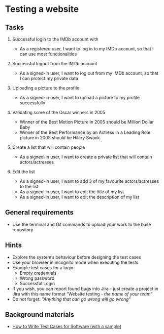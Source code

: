 # Testing a website

## Tasks

1. Successful login to the IMDb account with
    - As a registered user, I want to log in to my IMDb account, so that I can use most functionalities

2. Successful logout from the IMDb account
    - As a signed-in user, I want to log out from my IMDb account, so that I can protect my private data

3. Uploading a picture to the profile
    - As a signed-in user, I want to upload a picture to my profile successfully

4. Validating some of the Oscar winners in 2005
    - Winner of the Best Motion Picture in 2005 should be Million Dollar Baby
    - Winner of the Best Performance by an Actress in a Leading Role picture in 2005 should be Hilary Swank

5. Create a list that will contain people
    - As a signed-in user, I want to create a private list that will contain actors/actresses

6. Edit the list
    - As a signed-in user, I want to add 3 of my favourite actors/actresses to the list
    - As a signed-in user, I want to edit the title of my list
    - As a signed-in user, I want to edit the description of my list

## General requirements

- Use the terminal and Git commands to upload your work to the base repository

## Hints

- Explore the system’s behaviour before designing the test cases
- Use your browser in incognito mode when executing the tests
- Example test cases for a login:
    - Empty credentials
    - Wrong password
    - Successful Login
- If you wish, you can report found bugs into Jira - just create a project in Jira with this name format “Website testing - _the name of your team_“
- Do not forget: _"Anything that can go wrong will go wrong"_

## Background materials

- <i class="far fa-exclamation"></i> [How to Write Test Cases for Software (with a sample)](https://blog.testlodge.com/how-to-write-test-cases-for-software-with-sample/)
